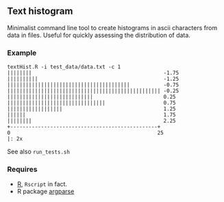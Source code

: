 ## Text histogram

Minimalist command line tool to create histograms in ascii characters from data in files. Useful for
quickly assessing the distribution of data.

### Example

```
textHist.R -i test_data/data.txt -c 1
||||||||                                           -1.75
||||||||||                                         -1.25
||||||||||||||||||||||||||||||||||||||||           -0.75
|||||||||||||||||||||||||||||||||||||||||||||||||| -0.25
||||||||||||||||||||||||||||                       0.25
||||||||||||||||||||||||||||||||                   0.75
||||||||||||||||||                                 1.25
||||||                                             1.75
||||||||                                           2.25
+------------------------------------------------+
0                                                25
|: 2x
```

See also `run_tests.sh`

### Requires

* [R](https://cran.r-project.org/), `Rscript` in fact.
* R package [argparse](https://cran.r-project.org/web/packages/argparse/index.html)